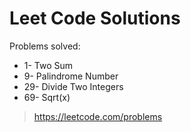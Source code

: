 # Leet Code Solutions

Problems solved:

- 1- Two Sum
- 9- Palindrome Number
- 29- Divide Two Integers
- 69- Sqrt(x)

>https://leetcode.com/problems